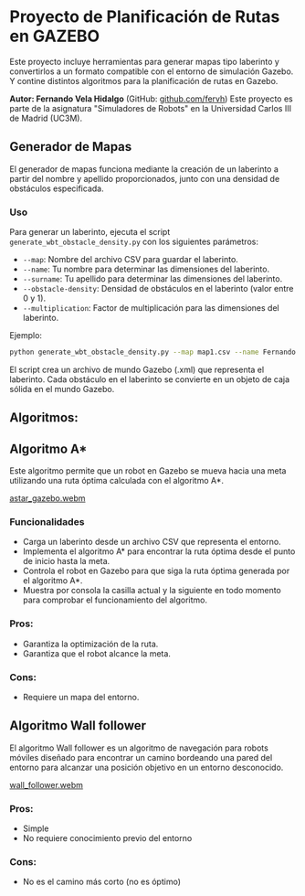 # Proyecto de Planificación de Rutas en GAZEBO

Este proyecto incluye herramientas para generar mapas tipo laberinto y convertirlos a un formato compatible con el entorno de simulación Gazebo. Y contine distintos algoritmos para la planificación de rutas en Gazebo.

**Autor: Fernando Vela Hidalgo** (GitHub: [github.com/fervh](https://github.com/fervh))
Este proyecto es parte de la asignatura "Simuladores de Robots" en la Universidad Carlos III de Madrid (UC3M).

## Generador de Mapas

El generador de mapas funciona mediante la creación de un laberinto a partir del nombre y apellido proporcionados, junto con una densidad de obstáculos especificada.

### Uso
Para generar un laberinto, ejecuta el script `generate_wbt_obstacle_density.py` con los siguientes parámetros:

- `--map`: Nombre del archivo CSV para guardar el laberinto.
- `--name`: Tu nombre para determinar las dimensiones del laberinto.
- `--surname`: Tu apellido para determinar las dimensiones del laberinto.
- `--obstacle-density`: Densidad de obstáculos en el laberinto (valor entre 0 y 1).
- `--multiplication`: Factor de multiplicación para las dimensiones del laberinto.

Ejemplo:
```bash
python generate_wbt_obstacle_density.py --map map1.csv --name Fernando --surname Vela --obstacle-density 0.3 --multiplication 5
```

El script crea un archivo de mundo Gazebo (.xml) que representa el laberinto. Cada obstáculo en el laberinto se convierte en un objeto de caja sólida en el mundo Gazebo.

##
##
## Algoritmos:
##

## Algoritmo A*
Este algoritmo permite que un robot en Gazebo se mueva hacia una meta utilizando una ruta óptima calculada con el algoritmo A*.

[astar_gazebo.webm](https://github.com/fervh/GAZEBO-PLANIFICATION/assets/55854056/445b4b23-e17b-43ac-8b31-c49b433a8688)

### Funcionalidades

- Carga un laberinto desde un archivo CSV que representa el entorno.
- Implementa el algoritmo A* para encontrar la ruta óptima desde el punto de inicio hasta la meta.
- Controla el robot en Gazebo para que siga la ruta óptima generada por el algoritmo A*.
- Muestra por consola la casilla actual y la siguiente en todo momento para comprobar el funcionamiento del algoritmo.

### Pros:

- Garantiza la optimización de la ruta.
- Garantiza que el robot alcance la meta.

### Cons:

- Requiere un mapa del entorno.

## Algoritmo Wall follower
El algoritmo  Wall follower es un algoritmo de navegación para robots móviles diseñado para encontrar un camino bordeando una pared del entorno para alcanzar una posición objetivo en un entorno desconocido.

[wall_follower.webm](https://github.com/fervh/GAZEBO-PLANIFICATION/assets/55854056/fa628352-84a3-4081-9ba6-d3690870909e)



### Pros:

- Simple
- No requiere conocimiento previo del entorno


### Cons:

- No es el camino más corto (no es óptimo)
